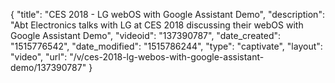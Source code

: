 {
    "title": "CES 2018 - LG webOS with Google Assistant Demo",
    "description": "Abt Electronics talks with LG at CES 2018 discussing their webOS with Google Assistant Demo",
    "videoid": "137390787",
    "date_created": "1515776542",
    "date_modified": "1515786244",
    "type": "captivate",
    "layout": "video",
    "url": "\/v\/ces-2018-lg-webos-with-google-assistant-demo\/137390787"
}